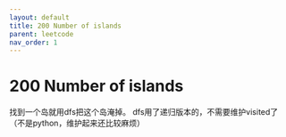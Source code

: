 ```yaml
---
layout: default
title: 200 Number of islands
parent: leetcode
nav_order: 1
---
```


# 200 Number of islands

找到一个岛就用dfs把这个岛淹掉。
dfs用了递归版本的，不需要维护visited了（不是python，维护起来还比较麻烦）
